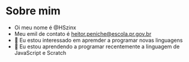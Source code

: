 # Sobre mim
- Oi meu nome é  @HSzinx
- Meu emil de contato é heitor.peniche@escola.pr.gov.br
- 👀 Eu estou interessado em apremder a programar novas linguagens
- 🌱 Eu estou aprendendo a programar recentemente a linguagem de JavaScript e Scratch

